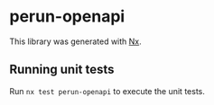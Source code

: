 # perun-openapi

This library was generated with [Nx](https://nx.dev).

## Running unit tests

Run `nx test perun-openapi` to execute the unit tests.
